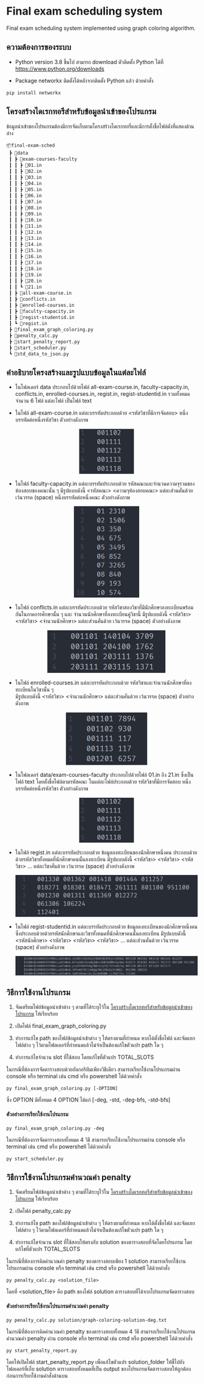 # Final exam scheduling system
Final exam scheduling system implemented using graph coloring algorithm.
## ความต้องการของระบบ

-   Python version 3.8 ขึ้นไป
    สามารถ download ตัวติดตั้ง Python ได้ที่ https://www.python.org/downloads

-   Package networkx
    ติดตั้งได้หลังจากติดตั้ง Python แล้ว ด้วยคำสั่ง 
```
pip install networkx
``` 
## โครงสร้างไดเรกทอรีสำหรับข้อมูลนำเข้าของโปรแกรม

ข้อมูลนำเข้าของโปรแกรมต้องมีการจัดเก็บตามโครงสร้างไดเรกทอรี่และมีการตั้งชื่อไฟล์ดังที่แสดงด้านล่าง
```
📦final-exam-sched
 ┣ 📂data
 ┃ ┣ 📂exam-courses-faculty
 ┃ ┃ ┣ 📜01.in
 ┃ ┃ ┣ 📜02.in
 ┃ ┃ ┣ 📜03.in
 ┃ ┃ ┣ 📜04.in
 ┃ ┃ ┣ 📜05.in
 ┃ ┃ ┣ 📜06.in
 ┃ ┃ ┣ 📜07.in
 ┃ ┃ ┣ 📜08.in
 ┃ ┃ ┣ 📜09.in
 ┃ ┃ ┣ 📜10.in
 ┃ ┃ ┣ 📜11.in
 ┃ ┃ ┣ 📜12.in
 ┃ ┃ ┣ 📜13.in
 ┃ ┃ ┣ 📜14.in
 ┃ ┃ ┣ 📜15.in
 ┃ ┃ ┣ 📜16.in
 ┃ ┃ ┣ 📜17.in
 ┃ ┃ ┣ 📜18.in
 ┃ ┃ ┣ 📜19.in
 ┃ ┃ ┣ 📜20.in
 ┃ ┃ ┗ 📜21.in
 ┃ ┣ 📜all-exam-course.in
 ┃ ┣ 📜conflicts.in
 ┃ ┣ 📜enrolled-courses.in
 ┃ ┣ 📜faculty-capacity.in
 ┃ ┣ 📜regist-studentid.in
 ┃ ┗ 📜regist.in
 ┣ 📜final_exam_graph_coloring.py
 ┣ 📜penalty_calc.py
 ┣ 📜start_penalty_report.py
 ┣ 📜start_scheduler.py
 ┗ 📜std_data_to_json.py
```
## คำอธิบายโครงสร้างและรูปแบบข้อมูลในแต่ละไฟล์
-   ในโฟลเดอร์ data ประกอบไปด้วยไฟล์ all-exam-course.in,
    faculty-capacity.in, conflicts.in, enrolled-courses.in, regist.in,
    regist-studentid.in รวมทั้งหมดจำนวน 6 ไฟล์ แต่ละไฟล์ เป็นไฟล์ text

-   ในไฟล์ all-exam-course.in แต่ละบรรทัดประกอบด้วย
    &lt;รหัสวิชาที่มีการจัดสอบ&gt; หนึ่งบรรทัดต่อหนึ่งรหัสวิชา
    ตัวอย่างดังภาพ
    <p align="center">
     <img src="./readme_image/all_exam1.png?raw=true" alt="All_courses"/>
    </p>

-   ในไฟล์ faculty-capacity.in แต่ละบรรทัดประกอบด้วย
    รหัสคณะและจำนวนความจุรวมของห้องสอบของคณะนั้น ๆ มีรูปแบบดังนี้
    &lt;รหัสคณะ&gt; &lt;ความจุห้องสอบคณะ&gt; แต่ละส่วนคั่นด้วย เว้นวรรค
    (space) หนึ่งบรรทัดต่อหนึ่งคณะ
    ตัวอย่างดังภาพ
    <p align="center">
     <img src="./readme_image/capacity1.png?raw=true" alt="Capacity"/>
    </p>

-   ในไฟล์ conflicts.in แต่ละบรรทัดประกอบด้วย
    รหัสวิชาสองวิชาที่มีนักศึกษาลงทะเบียนพร้อมกันในภาคการศึกษานั้น ๆ และ
    จำนวนนักศึกษาที่ลงทะเบียนคู่วิชานี้ มีรูปแบบดังนี้ &lt;รหัสวิชา&gt;
    &lt;รหัสวิชา&gt; &lt;จำนวนนักศึกษา&gt; แต่ละส่วนคั่นด้วย เว้นวรรค
    (space) ตัวอย่างดังภาพ
    <p align="center">
     <img src="./readme_image/conflicts1.png?raw=true" alt="Conflicts"/>
    </p>

-   ในไฟล์ enrolled-courses.in แต่ละบรรทัดประกอบด้วย
    รหัสวิชาและจำนวนนักศึกษาที่ลงทะเบียนในวิชานั้น ๆ  
    มีรูปแบบดังนี้ &lt;รหัสวิชา&gt; &lt;จำนวนนักศึกษา&gt;
    แต่ละส่วนคั่นด้วย เว้นวรรค (space)
    ตัวอย่างดังภาพ
    <p align="center">
     <img src="./readme_image/courses1.png?raw=true" alt="Enrolled courses"/>
    </p>
    
-   ในโฟลเดอร์ data/exam-courses-faculty ประกอบไปด้วยไฟล์ 01.in ถึง
    21.in ซึ่งเป็นไฟล์ text โดยตั้งชื่อไฟล์ตามรหัสคณะ
    ในแต่ละไฟล์ประกอบด้วย รหัสวิชาที่มีการจัดสอบ
    หนึ่งบรรทัดต่อหนึ่งรหัสวิชา
    ตัวอย่างดังภาพ
    <p align="center">
     <img src="./readme_image/all_exam1.png?raw=true" alt="All_courses"/>
    </p>

-   ในไฟล์ regist.in แต่ละบรรทัดประกอบด้วย
    ข้อมูลลงทะเบียนของนักศึกษาหนึ่งคน
    ประกอบด้วยด้วยรหัสวิชาทั้งหมดที่นักศึกษาคนนั้นลงทะเบียน
    มีรูปแบบดังนี้ &lt;รหัสวิชา&gt; &lt;รหัสวิชา&gt; &lt;รหัสวิชา&gt;
    ... แต่ละวิชาคั่นด้วย เว้นวรรค (space)
    ตัวอย่างดังภาพ
    <p align="center">
     <img src="./readme_image/regist1.png?raw=true" alt="Regist"/>
    </p>

-   ในไฟล์ regist-studentid.in แต่ละบรรทัดประกอบด้วย ข้อมูลลงทะเบียนของนักศึกษาหนึ่งคน  
    ซึ่งประกอบด้วยด้วยรหัสนักศึกษาและวิชาทั้งหมดที่นักศึกษาคนนั้นลงทะเบียน
    มีรูปแบบดังนี้  
    &lt;รหัสนักศึกษา&gt; &lt;รหัสวิชา&gt; &lt;รหัสวิชา&gt;
    &lt;รหัสวิชา&gt; ... แต่ละส่วนคั่นด้วย เว้นวรรค (space)  ตัวอย่างดังภาพ
    <p align="center">
     <img src="./readme_image/regist_hashed.png?raw=true" alt="Regist_hashed"/>
    </p>


## วิธีการใช้งานโปรแกรม

1.  จัดเตรียมไฟล์ข้อมูลนำเข้าต่าง ๆ ตามที่ได้ระบุไว้ใน
    [โครงสร้างไดเรกทอรีสำหรับข้อมูลนำเข้าของโปรแกรม][1] ให้เรียบร้อย

2.  เปิดไฟล์ final\_exam\_graph\_coloring.py

3.  ทำการแก้ไข path ของไฟล์ข้อมูลนำเข้าต่าง ๆ ให้ตรงตามที่กำหนด
    หากได้ตั้งชื่อไฟล์ และจัดแยกไฟล์ต่าง ๆ
    ไว้ตามโฟลเดอร์ที่กำหนดแล้วไม่จำเป็นต้องแก้ไขตัวแปร path ใด ๆ

4.  ทำการแก้ไขจำนวน slot ที่ใช้สอบ โดยแก้ไขที่ตัวแปร TOTAL\_SLOTS

ในกรณีที่ต้องการจัดตารางสอบด้วยอัลกอริทึมเพียงวิธีเดียว
สามารถเรียกใช้งานโปรแกรมผ่าน console หรือ terminal เช่น cmd หรือ
powershell ได้ด้วยคำสั่ง
```
py final_exam_graph_coloring.py [-OPTION]
```
ซึ่ง OPTION มีทั้งหมด 4 OPTION ได้แก่ \[-deg, -std, -deg-bfs, -std-bfs\]

#### ตัวอย่างการเรียกใช้งานโปรแกรม
```      
py final_exam_graph_coloring.py -deg
```
ในกรณีที่ต้องการจัดตารางสอบทั้งหมด 4 วิธี สามารถเรียกใช้งานโปรแกรมผ่าน
console หรือ terminal เช่น cmd หรือ powershell ได้ด้วยคำสั่ง
```
py start_scheduler.py
```

## วิธีการใช้งานโปรแกรมคำนวณค่า penalty

1.  จัดเตรียมไฟล์ข้อมูลนำเข้าต่าง ๆ ตามที่ได้ระบุไว้ใน
    [โครงสร้างไดเรกทอรีสำหรับข้อมูลนำเข้าของโปรแกรม][1] ให้เรียบร้อย

2.  เปิดไฟล์ penalty\_calc.py

3.  ทำการแก้ไข path ของไฟล์ข้อมูลนำเข้าต่าง ๆ ให้ตรงตามที่กำหนด
    หากได้ตั้งชื่อไฟล์ และจัดแยกไฟล์ต่าง ๆ
    ไว้ตามโฟลเดอร์ที่กำหนดแล้วไม่จำเป็นต้องแก้ไขตัวแปร path ใด ๆ

4.  ทำการแก้ไขจำนวน slot ที่ใช้สอบให้ตรงกับ solution
    ของตารางสอบที่จัดโดยโปรแกรม โดยแก้ไขที่ตัวแปร TOTAL\_SLOTS

ในกรณีที่ต้องการคิดคำนวณค่า penalty ของตารางสอบเพียง 1 solution
สามารถเรียกใช้งานโปรแกรมผ่าน console หรือ terminal เช่น cmd หรือ
powershell ได้ด้วยคำสั่ง
```
py penalty_calc.py <solution_file>
```
โดยที่ &lt;solution\_file&gt; คือ path ของไฟล์ solution
ตารางสอบที่ได้จากโปรแกรมจัดตารางสอบ

#### ตัวอย่างการเรียกใช้งานโปรแกรมคำนวณค่า penalty
```
py penalty_calc.py solution/graph-coloring-solution-deg.txt
```
ในกรณีที่ต้องการคิดคำนวณค่า penalty ของตารางสอบทั้งหมด 4 วิธี
สามารถเรียกใช้งานโปรแกรมคำนวณค่า penalty ผ่าน console หรือ terminal เช่น
cmd หรือ powershell ได้ด้วยคำสั่ง
```
py start_penalty_report.py
```
โดยให้เปิดไฟล์ start\_penalty\_report.py เพื่อแก้ไขตัวแปร
solution\_folder ให้ชี้ไปยังโฟลเดอร์ที่เก็บ solution
ตารางสอบทั้งหมดที่เป็น output
ของโปรแกรมจัดตารางสอบให้ถูกต้องก่อนการเรียกใช้งานคำสั่งด้านบน

  [1]: โครงสร้างไดเรกทอรีสำหรับข้อมูลนำเข้าของโปรแกรม
